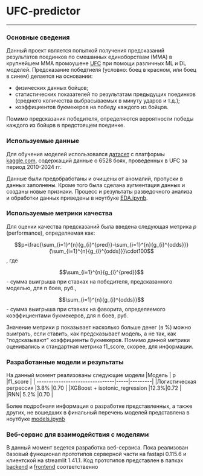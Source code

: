 # UFC-predictor
---

### Основные сведения
Данный проект является попыткой получения предсказаний результатов поединков по смешанных единоборствам (ММА) в крупнейшем ММА промоушене [UFC](https://www.ufc.com) при помощи различных ML и DL моделей. 
Предсказание победтиеля (условно: боец в красном, или боец в синем) делается на основании: 
 - физических данных бойцов;
 - статистических показателей по результатам предыдущих поединков (среднего количества выбрасываемых в минуту ударов и т.д.);
 - коэффициентов букмекеров на победу каждого из бойцов.

Помимо предсказания победителя, определяются вероятности победы каждого из бойцов в предстоящем поединке.

### Используемые данные
Для обучения моделей использовался [датасет](https://www.kaggle.com/datasets/mdabbert/ultimate-ufc-dataset) с платформы [kaggle.com](https://www.kaggle.com), содержащий данные о 6528 боях, проведенных в UFC за период 2010-2024 гг.

Данные были предобработаны и очищены от аномалий, пропуски в данных заполнены. Кроме того была сделана аугментация данных и созданы новые признаки. Процесс и результаты разведочного анализа и обработки данных приведены в ноутбуке [EDA.ipynb](https://github.com/IlyaPhil/UFC-predictor/blob/main/EDA.ipynb).

### Используемые метрики качества
Для оценки качества предсказаний была введена следующая метрика $p$ (performance), определяемая как:

 $$p=\frac{\sum_{i=1}^{n}{g_{i}^{pred}}-\sum_{i=1}^{n}{g_{i}^{odds}}}{\sum_{i=1}^{n}{g_{i}^{odds}}}\cdot100$$, где
 
 $$\sum_{i=1}^{n}{g_{i}^{pred}}$$ - сумма выигрыша при ставках на победителя, предсказанного моделью, для n боев, руб.,
 
 $$\sum_{i=1}^{n}{g_{i}^{odds}}$$ - сумма выигрыша при ставках на фаворита, определяемого коэффициентами букмекеров, для n боев, руб.

Значение метрики p показывает насколько больше денег (в %) можно выиграть, если ставить, как предсказывает модель, а не так, как "подсказывают" коэффициенты букмекеров.
Помимо данной метрики оценивались и стандартная метрика f1_score, скорее, для информации.

### Разработанные модели и результаты

На данный момент реализованы следующие модели
|Модель                           | p   |f1_score |
| --------------------------------|-----|---------|
|Логистическая регрессия          |3.8% |0.70     |
|XGBoost + isotonic_regression    |12.3%|0.72     |
|RNN|                             5.2%  |0.70     |

Более подробнаяя информация о разработке представленных, а также других, не вошедших в финальный перечень моделей представлена в ноутбуке [models.ipynb](https://github.com/IlyaPhil/UFC-predictor/blob/main/models.ipynb) 

### Веб-сервис для взаимодействия с моделями

В данный момент ведется разработка веб-сервиса. Пока реализован базовый функционал прототипов серверной части на fastapi 0.115.6 и клиентской на streamlit 1.41.1. Код прототипов представлен в папках [backend](https://github.com/IlyaPhil/UFC-predictor/tree/main/backend) и [frontend](https://github.com/IlyaPhil/UFC-predictor/tree/main/frontend) соответственно


